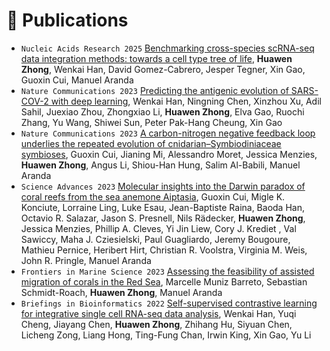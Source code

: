 # 📝 Publications 
- `Nucleic Acids Research 2025` [Benchmarking cross-species scRNA-seq data integration methods: towards a cell type tree of life](https://academic.oup.com/nar/article/53/1/gkae1316/7945393), **Huawen Zhong**, Wenkai Han, David Gomez-Cabrero, Jesper Tegner, Xin Gao, Guoxin Cui, Manuel Aranda 
- `Nature Communications 2023` [Predicting the antigenic evolution of SARS-COV-2 with deep learning](https://www.nature.com/articles/s41467-023-39199-6), Wenkai Han, Ningning Chen, Xinzhou Xu, Adil Sahil, Juexiao Zhou, Zhongxiao Li, **Huawen Zhong**, Elva Gao, Ruochi Zhang, Yu Wang, Shiwei Sun, Peter Pak-Hang Cheung, Xin Gao
- `Nature Communications 2023` [A carbon-nitrogen negative feedback loop underlies the repeated evolution of cnidarian–Symbiodiniaceae symbioses](https://www.nature.com/articles/s41467-023-42582-y), Guoxin Cui, Jianing Mi, Alessandro Moret, Jessica Menzies, **Huawen Zhong**, Angus Li, Shiou-Han Hung, Salim Al-Babili, Manuel Aranda  
- `Science Advances 2023` [Molecular insights into the Darwin paradox of coral reefs from the sea anemone Aiptasia](https://www.science.org/doi/10.1126/sciadv.adf7108), Guoxin Cui, Migle K. Konciute, Lorraine Ling, Luke Esau, Jean-Baptiste Raina, Baoda Han, Octavio R. Salazar, Jason S. Presnell, Nils Rädecker, **Huawen Zhong**, Jessica Menzies, Phillip A. Cleves, Yi Jin Liew, Cory J. Krediet , Val Sawiccy, Maha J. Cziesielski, Paul Guagliardo, Jeremy Bougoure, Mathieu Pernice, Heribert Hirt, Christian R. Voolstra, Virginia M. Weis, John R. Pringle, Manuel Aranda
- `Frontiers in Marine Science 2023` [Assessing the feasibility of assisted migration of corals in the Red Sea](https://www.frontiersin.org/journals/marine-science/articles/10.3389/fmars.2023.1181456/full), Marcelle Muniz Barreto, Sebastian Schmidt-Roach, **Huawen Zhong**, Manuel Aranda
- `Briefings in Bioinformatics 2022` [Self-supervised contrastive learning for integrative single cell RNA-seq data analysis](https://academic.oup.com/bib/article/23/5/bbac377/6695268), Wenkai Han, Yuqi Cheng, Jiayang Chen, **Huawen Zhong**, Zhihang Hu, Siyuan Chen, Licheng Zong, Liang Hong, Ting-Fung Chan, Irwin King, Xin Gao, Yu Li